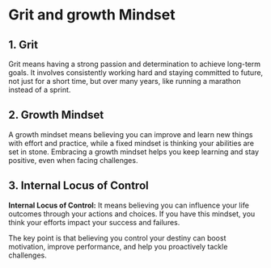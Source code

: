 # Grit and growth Mindset

## 1. Grit
Grit means having a strong passion and determination to achieve long-term goals. It involves consistently working hard and staying committed to future, not just for a short time, but over many years, like running a marathon instead of a sprint.  

## 2. Growth Mindset
A growth mindset means believing you can improve and learn new things with effort and practice, while a fixed mindset is thinking your abilities are set in stone. Embracing a growth mindset helps you keep learning and stay positive, even when facing challenges.  

## 3. Internal Locus of Control
**Internal Locus of Control:** It means believing you can influence your life outcomes through your actions and choices. If you have this mindset, you think your efforts impact your success and failures.  

The key point is that believing you control your destiny can boost motivation, improve performance, and help you proactively tackle challenges.  
